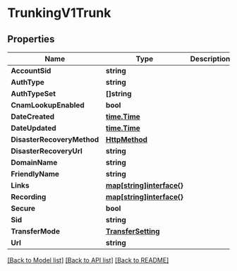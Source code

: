 # TrunkingV1Trunk

## Properties

Name | Type | Description | Notes
------------ | ------------- | ------------- | -------------
**AccountSid** | **string** |  | [optional] 
**AuthType** | **string** |  | [optional] 
**AuthTypeSet** | **[]string** |  | [optional] 
**CnamLookupEnabled** | **bool** |  | [optional] 
**DateCreated** | [**time.Time**](time.Time.md) |  | [optional] 
**DateUpdated** | [**time.Time**](time.Time.md) |  | [optional] 
**DisasterRecoveryMethod** | [**HttpMethod**](http_method.md) |  | [optional] 
**DisasterRecoveryUrl** | **string** |  | [optional] 
**DomainName** | **string** |  | [optional] 
**FriendlyName** | **string** |  | [optional] 
**Links** | [**map[string]interface{}**](.md) |  | [optional] 
**Recording** | [**map[string]interface{}**](.md) |  | [optional] 
**Secure** | **bool** |  | [optional] 
**Sid** | **string** |  | [optional] 
**TransferMode** | [**TransferSetting**](transfer_setting.md) |  | [optional] 
**Url** | **string** |  | [optional] 

[[Back to Model list]](../README.md#documentation-for-models) [[Back to API list]](../README.md#documentation-for-api-endpoints) [[Back to README]](../README.md)


